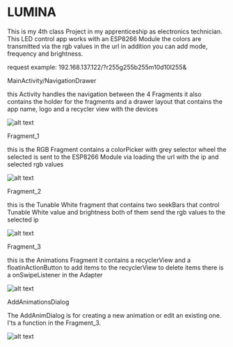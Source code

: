 # LUMINA
This is my 4th class Project in my apprenticeship as electronics technician. 
This LED control app works with an ESP8266 Module the colors are transmitted via the rgb values in the url in addition you can add mode, frequency and brightness.

request example: 192.168.137.122/?r255g255b255m10d10l255&


MainActivity/NavigationDrawer

this Activity handles the navigation between the 4 Fragments
it also contains the holder for the fragments and a drawer layout that contains the app name,
logo and a recycler view with the devices

![alt text](https://static.wixstatic.com/media/263f5b_7047135c29a549ddb337e7105b3cd12e~mv2.jpg/v1/fill/w_300,h_576,al_c,q_80,usm_0.66_1.00_0.01/Screenshot_20200130-132338_COLORRIZE_edi.webp)


Fragment_1

this is the RGB Fragment contains a colorPicker with grey selector wheel
the selected is sent to the ESP8266 Module via loading the url with the ip and selected rgb values

![alt text](https://static.wixstatic.com/media/263f5b_7bc38c0fac7249c8ac52508685ba68c7~mv2.jpg/v1/fill/w_300,h_576,al_c,q_80,usm_0.66_1.00_0.01/Screenshot_20200130-132345_COLORRIZE_edited.webp)


Fragment_2

this is the Tunable White fragment that contains two seekBars that control
Tunable White value and brightness both of them send the rgb values to the selected ip

![alt text](https://static.wixstatic.com/media/263f5b_28c68d12a67b4af6aff95c6f189a9de1~mv2.jpg/v1/fill/w_300,h_576,al_c,q_80,usm_0.66_1.00_0.01/Screenshot_20200130-132354_COLORRIZE_edi.webp)


Fragment_3

this is the Animations Fragment it contains a recyclerView
and a floatinActionButton to add items to the recyclerView to
delete items there is a onSwipeListener in the Adapter

![alt text](https://static.wixstatic.com/media/263f5b_cb5fd0317181477d81a2c749b12bdf99~mv2.jpg/v1/fill/w_300,h_576,al_c,q_80,usm_0.66_1.00_0.01/Screenshot_20200130-132405_COLORRIZE_edi.webp)


AddAnimationsDialog

The AddAnimDialog is for creating a new animation or edit an existing one. I'ts a function in the Fragment_3.

![alt text](https://github.com/wrusl/lumina/blob/master/Screenshot_20200124-151151_LUMINA.jpg)
